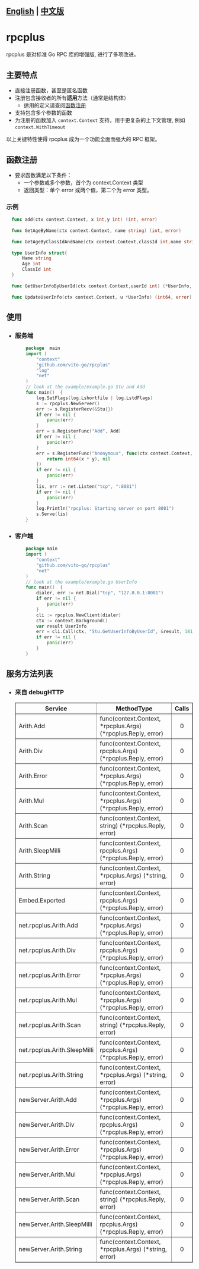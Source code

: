 ## [English](README.md) | [中文版](README-zh-hans.md)

# rpcplus
rpcplus 是对标准 Go RPC 库的增强版, 进行了多项改进。

## 主要特点
- 直接注册函数，甚至是匿名函数
- 注册包含接收者的所有**适用**方法（通常是结构体）
  - 适用的定义请查阅[函数注册](#函数注册)
- 支持包含多个参数的函数
- 为注册的函数加入 `context.Context` 支持，用于更复杂的上下文管理, 例如`context.WithTimeout`
 
以上关键特性使得 rpcplus 成为一个功能全面而强大的 RPC 框架。
## 函数注册
- 要求函数满足以下条件：
  - 一个参数或多个参数，首个为 context.Context 类型
  - 返回类型：单个 error 或两个值，第二个为 error 类型。

### 示例
```go
  func add(ctx context.Context, x int,y int) (int, error)
  
  func GetAgeByName(ctx context.Context, name string) (int, error)
  
  func GetAgeByClassIdAndName(ctx context.Context,classId int,name string) (int, error)
  
  type UserInfo struct{
      Name string
      Age int
      ClassId int
  }
  
  func GetUserInfoByUserId(ctx context.Context,userId int) (*UserInfo, error)
  
  func UpdateUserInfo(ctx context.Context, u *UserInfo) (int64, error)

```


## 使用
- ### 服务端
    ```go
        package  main
        import (
            "context"
            "github.com/vito-go/rpcplus"
            "log"
            "net"
        )
        // look at the example/example.go Stu and Add 
        func main()  {
            log.SetFlags(log.Lshortfile | log.LstdFlags)
            s := rpcplus.NewServer()
            err := s.RegisterRecv(&Stu{})
            if err != nil {
                panic(err)
            }
            err = s.RegisterFunc("Add", Add)
            if err != nil {
                panic(err)
            }
            err = s.RegisterFunc("Anonymous", func(ctx context.Context, x int, y int) (int64, error) {
                return int64(x * y), nil
            })
            if err != nil {
                panic(err)
            }
            lis, err := net.Listen("tcp", ":8081")
            if err != nil {
                panic(err)
            }
            log.Println("rpcplus: Starting server on port 8081")
            s.Serve(lis)
        }
    ```
- ### 客户端
    ```go
        package main
        import (
            "context"
            "github.com/vito-go/rpcplus"
            "net"
        )
        // look at the example/example.go UserInfo
        func main()  {
            dialer, err := net.Dial("tcp", "127.0.0.1:8081")
            if err != nil {
                panic(err)
            }
            cli := rpcplus.NewClient(dialer)
            ctx := context.Background()
            var result UserInfo
            err = cli.Call(ctx, "Stu.GetUserInfoByUserId", &result, 181)
            if err != nil {
                panic(err)
            }
        }
    
    
    ```


## 服务方法列表
- ### 来自 debugHTTP
  <table border="1" cellpadding="5">
  <tbody><tr><th align="center">Service</th><th align="center">MethodType</th><th align="center">Calls</th>
          </tr><tr>
          <td align="left" font="fixed">Arith.Add</td>
          <td align="left" font="fixed">func(context.Context, *rpcplus.Args) (*rpcplus.Reply, error)</td>
          <td align="center">0</td></tr>
          <tr>
          <td align="left" font="fixed">Arith.Div</td>
          <td align="left" font="fixed">func(context.Context, rpcplus.Args) (*rpcplus.Reply, error)</td>
          <td align="center">0</td></tr>
          <tr>
          <td align="left" font="fixed">Arith.Error</td>
          <td align="left" font="fixed">func(context.Context, *rpcplus.Args) (*rpcplus.Reply, error)</td>
          <td align="center">0</td></tr>
          <tr>
          <td align="left" font="fixed">Arith.Mul</td>
          <td align="left" font="fixed">func(context.Context, *rpcplus.Args) (*rpcplus.Reply, error)</td>
          <td align="center">0</td></tr>
          <tr>
          <td align="left" font="fixed">Arith.Scan</td>
          <td align="left" font="fixed">func(context.Context, string) (*rpcplus.Reply, error)</td>
          <td align="center">0</td></tr>
          <tr>
          <td align="left" font="fixed">Arith.SleepMilli</td>
          <td align="left" font="fixed">func(context.Context, rpcplus.Args) (*rpcplus.Reply, error)</td>
          <td align="center">0</td></tr>
          <tr>
          <td align="left" font="fixed">Arith.String</td>
          <td align="left" font="fixed">func(context.Context, *rpcplus.Args) (*string, error)</td>
          <td align="center">0</td></tr>
          <tr>
          <td align="left" font="fixed">Embed.Exported</td>
          <td align="left" font="fixed">func(context.Context, rpcplus.Args) (*rpcplus.Reply, error)</td>
          <td align="center">0</td></tr>
          <tr>
          <td align="left" font="fixed">net.rpcplus.Arith.Add</td>
          <td align="left" font="fixed">func(context.Context, *rpcplus.Args) (*rpcplus.Reply, error)</td>
          <td align="center">0</td></tr>
          <tr>
          <td align="left" font="fixed">net.rpcplus.Arith.Div</td>
          <td align="left" font="fixed">func(context.Context, rpcplus.Args) (*rpcplus.Reply, error)</td>
          <td align="center">0</td></tr>
          <tr>
          <td align="left" font="fixed">net.rpcplus.Arith.Error</td>
          <td align="left" font="fixed">func(context.Context, *rpcplus.Args) (*rpcplus.Reply, error)</td>
          <td align="center">0</td></tr>
          <tr>
          <td align="left" font="fixed">net.rpcplus.Arith.Mul</td>
          <td align="left" font="fixed">func(context.Context, *rpcplus.Args) (*rpcplus.Reply, error)</td>
          <td align="center">0</td></tr>
          <tr>
          <td align="left" font="fixed">net.rpcplus.Arith.Scan</td>
          <td align="left" font="fixed">func(context.Context, string) (*rpcplus.Reply, error)</td>
          <td align="center">0</td></tr>
          <tr>
          <td align="left" font="fixed">net.rpcplus.Arith.SleepMilli</td>
          <td align="left" font="fixed">func(context.Context, rpcplus.Args) (*rpcplus.Reply, error)</td>
          <td align="center">0</td></tr>
          <tr>
          <td align="left" font="fixed">net.rpcplus.Arith.String</td>
          <td align="left" font="fixed">func(context.Context, *rpcplus.Args) (*string, error)</td>
          <td align="center">0</td></tr>
          <tr>
          <td align="left" font="fixed">newServer.Arith.Add</td>
          <td align="left" font="fixed">func(context.Context, *rpcplus.Args) (*rpcplus.Reply, error)</td>
          <td align="center">0</td></tr>
          <tr>
          <td align="left" font="fixed">newServer.Arith.Div</td>
          <td align="left" font="fixed">func(context.Context, rpcplus.Args) (*rpcplus.Reply, error)</td>
          <td align="center">0</td></tr>
          <tr>
          <td align="left" font="fixed">newServer.Arith.Error</td>
          <td align="left" font="fixed">func(context.Context, *rpcplus.Args) (*rpcplus.Reply, error)</td>
          <td align="center">0</td></tr>
          <tr>
          <td align="left" font="fixed">newServer.Arith.Mul</td>
          <td align="left" font="fixed">func(context.Context, *rpcplus.Args) (*rpcplus.Reply, error)</td>
          <td align="center">0</td></tr>
          <tr>
          <td align="left" font="fixed">newServer.Arith.Scan</td>
          <td align="left" font="fixed">func(context.Context, string) (*rpcplus.Reply, error)</td>
          <td align="center">0</td></tr>
          <tr>
          <td align="left" font="fixed">newServer.Arith.SleepMilli</td>
          <td align="left" font="fixed">func(context.Context, rpcplus.Args) (*rpcplus.Reply, error)</td>
          <td align="center">0</td></tr>
          <tr>
          <td align="left" font="fixed">newServer.Arith.String</td>
          <td align="left" font="fixed">func(context.Context, *rpcplus.Args) (*string, error)</td>
          <td align="center">0</td></tr>
  </tbody></table>
